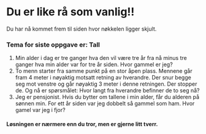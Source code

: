 # Du er like rå som vanlig!!

Du har nå kommet frem til siden hvor nøkkelen ligger skjult.

### Tema for siste oppgave er: Tall

1. Min alder i dag er tre ganger hva den vil være tre år fra nå minus tre ganger hva min alder var for tre år siden. Hvor gammel er jeg?
2. To menn starter fra samme punkt på en stor åpen plass. Mennene går fram 4 meter i nøyaktig motsatt retning av hverandre. Der snur begge seg mot venstre og går nøyaktig 3 meter i denne retningen. Der stopper de. Og nå er spørsmålet: Hvor langt fra hverandre befinner de to seg nå?
3. Jeg er pensjonist. Hvis du bytter om tallene i min alder, får du alderen på sønnen min. For ett år siden var jeg dobbelt så gammel som ham. Hvor gamel var jeg i fjor?

#### Løsningen er nærmere enn du tror, men er gjerne litt tverr.
